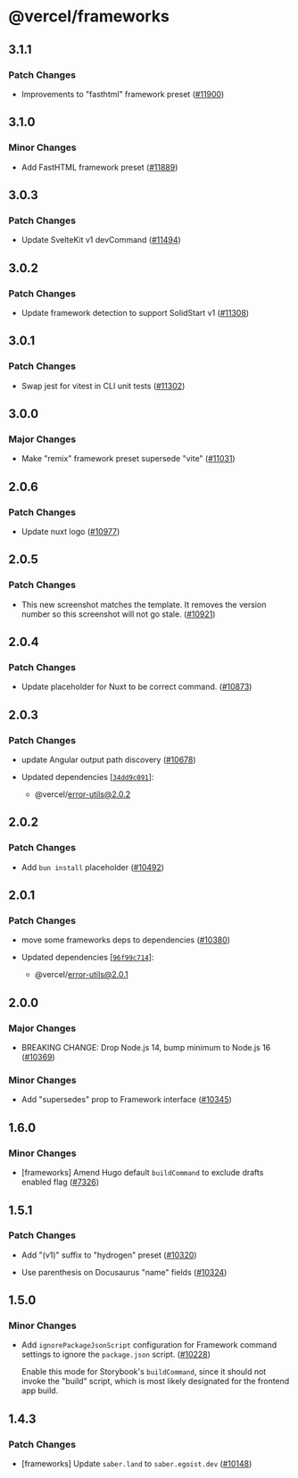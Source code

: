 # @vercel/frameworks

## 3.1.1

### Patch Changes

- Improvements to "fasthtml" framework preset ([#11900](https://github.com/khulnasoft/devkit/pull/11900))

## 3.1.0

### Minor Changes

- Add FastHTML framework preset ([#11889](https://github.com/khulnasoft/devkit/pull/11889))

## 3.0.3

### Patch Changes

- Update SvelteKit v1 devCommand ([#11494](https://github.com/khulnasoft/devkit/pull/11494))

## 3.0.2

### Patch Changes

- Update framework detection to support SolidStart v1 ([#11308](https://github.com/khulnasoft/devkit/pull/11308))

## 3.0.1

### Patch Changes

- Swap jest for vitest in CLI unit tests ([#11302](https://github.com/khulnasoft/devkit/pull/11302))

## 3.0.0

### Major Changes

- Make "remix" framework preset supersede "vite" ([#11031](https://github.com/khulnasoft/devkit/pull/11031))

## 2.0.6

### Patch Changes

- Update nuxt logo ([#10977](https://github.com/khulnasoft/devkit/pull/10977))

## 2.0.5

### Patch Changes

- This new screenshot matches the template. It removes the version number so this screenshot will not go stale. ([#10921](https://github.com/khulnasoft/devkit/pull/10921))

## 2.0.4

### Patch Changes

- Update placeholder for Nuxt to be correct command. ([#10873](https://github.com/khulnasoft/devkit/pull/10873))

## 2.0.3

### Patch Changes

- update Angular output path discovery ([#10678](https://github.com/khulnasoft/devkit/pull/10678))

- Updated dependencies [[`34dd9c091`](https://github.com/khulnasoft/devkit/commit/34dd9c0918585cf6d3b04bddd9158978b0b4192f)]:
  - @vercel/error-utils@2.0.2

## 2.0.2

### Patch Changes

- Add `bun install` placeholder ([#10492](https://github.com/khulnasoft/devkit/pull/10492))

## 2.0.1

### Patch Changes

- move some frameworks deps to dependencies ([#10380](https://github.com/khulnasoft/devkit/pull/10380))

- Updated dependencies [[`96f99c714`](https://github.com/khulnasoft/devkit/commit/96f99c714715651b85eb7a03f58ecc9e1316d156)]:
  - @vercel/error-utils@2.0.1

## 2.0.0

### Major Changes

- BREAKING CHANGE: Drop Node.js 14, bump minimum to Node.js 16 ([#10369](https://github.com/khulnasoft/devkit/pull/10369))

### Minor Changes

- Add "supersedes" prop to Framework interface ([#10345](https://github.com/khulnasoft/devkit/pull/10345))

## 1.6.0

### Minor Changes

- [frameworks] Amend Hugo default `buildCommand` to exclude drafts enabled flag ([#7326](https://github.com/khulnasoft/devkit/pull/7326))

## 1.5.1

### Patch Changes

- Add "(v1)" suffix to "hydrogen" preset ([#10320](https://github.com/khulnasoft/devkit/pull/10320))

- Use parenthesis on Docusaurus "name" fields ([#10324](https://github.com/khulnasoft/devkit/pull/10324))

## 1.5.0

### Minor Changes

- Add `ignorePackageJsonScript` configuration for Framework command settings to ignore the `package.json` script. ([#10228](https://github.com/khulnasoft/devkit/pull/10228))

  Enable this mode for Storybook's `buildCommand`, since it should not invoke the "build" script, which is most likely designated for the frontend app build.

## 1.4.3

### Patch Changes

- [frameworks] Update `saber.land` to `saber.egoist.dev` ([#10148](https://github.com/khulnasoft/devkit/pull/10148))
